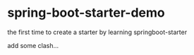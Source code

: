 # spring-boot-starter-demo
the first time to create a starter by learning springboot-starter

add some clash...
